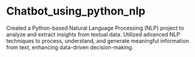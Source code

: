 # Chatbot_using_python_nlp
Created a Python-based Natural Language Processing (NLP) project to analyze and extract insights from textual data. Utilized advanced NLP techniques to process, understand, and generate meaningful information from text, enhancing data-driven decision-making.

